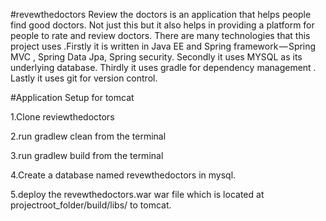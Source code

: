 #revewthedoctors
Review the doctors is an application that helps people find good doctors. Not just this but it also helps in providing a platform for people to rate and review doctors. There are many technologies that this project uses .Firstly it is written in Java EE and Spring framework — Spring MVC , Spring Data Jpa, Spring security. Secondly it uses MYSQL as its underlying database. Thirdly it uses gradle for dependency management . Lastly it uses git for version control.

#Application Setup  for tomcat

1.Clone reviewthedoctors

2.run gradlew clean from the terminal

3.run gradlew build from the terminal

4.Create a database named revewthedoctors in mysql.

5.deploy the revewthedoctors.war war file which is located at projectroot_folder/build/libs/ to tomcat.



